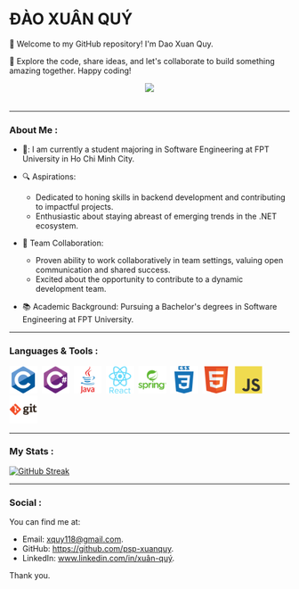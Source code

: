 # ĐÀO XUÂN QUÝ

👋 Welcome to my GitHub repository! I'm Dao Xuan Quy.

🚀 Explore the code, share ideas, and let's collaborate to build something amazing together. Happy coding!

<div align="center">
  <div id="header" align="center">
    <img src="https://media.giphy.com/media/M9gbBd9nbDrOTu1Mqx/giphy.gif" width="150"/>
  </div>

 

  <div align="center">
    <img src="https://komarev.com/ghpvc/?username=psp-xuanquy&style=flat-square&color=blue" alt=""/>
  </div>
</div>

---

### About Me :
- 🔭: I am currently a student majoring in Software Engineering at FPT University in Ho Chi Minh City.

- 🔍 Aspirations:
  + Dedicated to honing skills in backend development and contributing to impactful projects.
  + Enthusiastic about staying abreast of emerging trends in the .NET ecosystem.

- 👥 Team Collaboration:
  + Proven ability to work collaboratively in team settings, valuing open communication and shared success.
  + Excited about the opportunity to contribute to a dynamic development team.
    
- 📚 Academic Background: Pursuing a Bachelor's degrees in Software Engineering at FPT University.

---

### Languages & Tools :
<div>
  <img src="https://github.com/devicons/devicon/blob/master/icons/c/c-original.svg" title="C" alt="C" width="50" height="50"/>&nbsp;
  <img src="https://github.com/devicons/devicon/blob/master/icons/csharp/csharp-original.svg" title="C#" alt="C#" width="50" height="50"/>&nbsp;
  <img src="https://github.com/devicons/devicon/blob/master/icons/java/java-original-wordmark.svg" title="Java" alt="Java" width="50" height="50"/>&nbsp;
  <img src="https://github.com/devicons/devicon/blob/master/icons/react/react-original-wordmark.svg" title="React" alt="React" width="50" height="50"/>&nbsp;
  <img src="https://github.com/devicons/devicon/blob/master/icons/spring/spring-original-wordmark.svg" title="Spring" alt="Spring" width="50" height="50"/>&nbsp;
  <img src="https://github.com/devicons/devicon/blob/master/icons/css3/css3-plain-wordmark.svg"  title="CSS3" alt="CSS" width="50" height="50"/>&nbsp;
  <img src="https://github.com/devicons/devicon/blob/master/icons/html5/html5-original.svg" title="HTML5" alt="HTML" width="50" height="50"/>&nbsp;
  <img src="https://github.com/devicons/devicon/blob/master/icons/javascript/javascript-original.svg" title="JavaScript" alt="JavaScript" width="50" height="50"/>&nbsp;
  <img src="https://github.com/devicons/devicon/blob/master/icons/git/git-original-wordmark.svg" title="Git" **alt="Git" width="50" height="50"/>
</div>

---

### My Stats :
[![GitHub Streak](http://github-readme-streak-stats.herokuapp.com?user=psp-xuanquy&theme=dark&background=000000)](https://git.io/streak-stats)

---

### Social :
You can find me at:
- Email: xquy118@gmail.com.
- GitHub: https://github.com/psp-xuanquy.
- LinkedIn: www.linkedin.com/in/xuân-quý.

Thank you.



<!--
**psp-xuanquy/psp-xuanquy** is a ✨ _special_ ✨ repository because its `README.md` (this file) appears on your GitHub profile.

Here are some ideas to get you started:

- 🔭 I’m currently working on ...
- 🌱 I’m currently learning ...
- 👯 I’m looking to collaborate on ...
- 🤔 I’m looking for help with ...
- 💬 Ask me about ...
- 📫 How to reach me: ...
- 😄 Pronouns: ...
- ⚡ Fun fact: ...
-->
